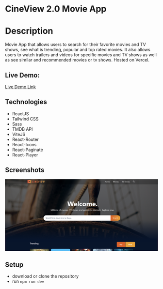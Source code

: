 # CineView 2.0 Movie App

# Description
Movie App that allows users to search for their favorite movies and TV shows, see what is trending, popular and top rated movies. It also allows users to watch trailers and videos for specific movies and TV shows as well as see similar and recommended movies or tv shows. Hosted on Vercel.

## Live Demo:
[Live Demo Link](https://cine-view-2-0-movie-app.vercel.app/)

## Technologies
- ReactJS
- Tailwind CSS
- Sass
- TMDB API
- ViteJS
- React-Router
- React-Icons
- React-Paginate
- React-Player

## Screenshots
<div>
  <img src="src/assets/cineview2.png" alt="dark" style="width:2000px;"/>
</div>


## Setup
- download or clone the repository
- run `npm run dev`
